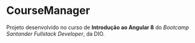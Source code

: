 # CourseManager

Projeto desenvolvido no curso de **Introdução ao Angular 8** do _Bootcamp Santander Fullstack Developer_, da DIO.